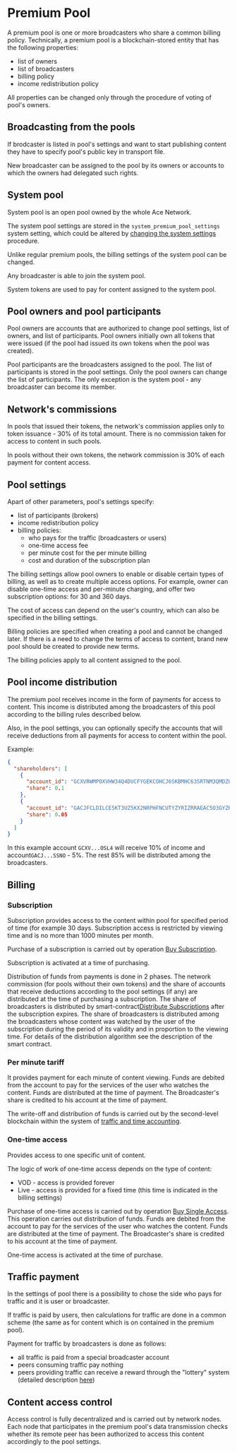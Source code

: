 # Premium Pool

A premium pool is one or more broadcasters who share a common billing policy. Technically, a premium pool is a blockchain-stored entity that has the following properties:

- list of owners
- list of broadcasters
- billing policy
- income redistribution policy

All properties can be changed only through the procedure of voting of pool's owners.


## Broadcasting from the pools

If brodcaster is listed in pool's settings and want to start publishing content they have to specify pool's public key in transport file.

New broadcaster can be assigned to the pool by its owners or accounts to which the owners had delegated such rights.



## System pool

System pool is an open pool owned by the whole Ace Network.

The system pool settings are stored in the `system_premium_pool_settings` system setting, which could be altered by [changing the system settings][4] procedure.

Unlike regular premium pools, the billing settings of the system pool can be changed.

Any broadcaster is able to join the system pool.

System tokens are used to pay for content assigned to the system pool.


## Pool owners and pool participants

Pool owners are accounts that are authorized to change pool settings, list of owners, and list of participants. Pool owners initially own all tokens that were issued (if the pool had issued its own tokens when the pool was created).

Pool participants are the broadcasters assigned to the pool. The list of participants is stored in the pool settings. Only the pool owners can change the list of participants. The only exception is the system pool - any broadcaster can become its member.


## Network's commissions

In pools that issued their tokens, the network's commission applies only to token issuance - 30% of its total amount.
There is no commission taken for access to content in such pools.

In pools without their own tokens, the network commission is 30% of each payment for content access.



## Pool settings

Apart of other parameters, pool's settings specify:

- list of participants (brokers)
- income redistribution policy
- billing policies:
    - who pays for the traffic (broadcasters or users)
    - one-time access fee
    - per minute cost for the per minute billing
    - cost and duration of the subscription plan

The billing settings allow pool owners to enable or disable certain types of billing, as well as to create multiple access options. For example, owner can disable one-time access and per-minute charging, and offer two subscription options: for 30 and 360 days.

The cost of access can depend on the user's country, which can also be specified in the billing settings.

Billing policies are specified when creating a pool and cannot be changed later. If there is a need to change the terms of access to content, brand new pool should be created to provide new terms.

The billing policies apply to all content assigned to the pool.




## Pool income distribution

The premium pool receives income in the form of payments for access to content. This income is distributed among the broadcasters of this pool according to the billing rules described below.

Also, in the pool settings, you can optionally specify the accounts that will receive deductions from all payments for access to content within the pool.

Example:

```json
{
  "shareholders": [
    {
      "account_id": "GCXVRWMPOXVHW34Q4DUCFYGEKCOHCJ6SKBMHC63SRTNM3QMDZUZQOSL4",
      "share": 0.1
    },
    {
      "account_id": "GACJFCLDILCE5KT3UZ5KX2NRPHFNCUTYZYRIZRRAEAC5O3GYZKIISSNO",
      "share": 0.05
    }
  ]
}
```

In this example account `GCXV...OSL4` will receive 10% of income and account`GACJ...SSNO` - 5%.
The rest 85% will be distributed among the broadcasters.


## Billing

### Subscription

Subscription provides access to the content within pool for specified period of time (for example 30 days. Subscription access is restricted by viewing time and is no more than 1000 minutes per month. 

Purchase of a subscription is carried out by operation [Buy Subscription][5].

Subscription is activated at a time of purchasing.

Distribution of funds from payments is done in 2 phases.
The network commission (for pools without their own tokens) and the share of accounts that receive deductions according to the pool settings (if any) are distributed at the time of purchasing a subscription.
The share of broadcasters is distributed by smart-contract[Distribute Subscriptions][6] after the subscription expires. The share of broadcasters is distributed among the broadcasters whose content was watched by the user of the subscription during the period of its validity and in proportion to the viewing time. For details of the distribution algorithm see the description of the smart contract.


### Per minute tariff

It provides payment for each minute of content viewing. Funds are debited from the account to pay for the services of the user who watches the content. Funds are distributed at the time of payment. The Broadcaster's share is credited to his account at the time of payment.

The write-off and distribution of funds is carried out by the second-level blockchain within the system of [traffic and time accounting][7].


### One-time access

Provides access to one specific unit of content.

The logic of work of one-time access depends on the type of content:

- VOD - access is provided forever
- Live - access is provided for a fixed time (this time is indicated in the billing settings)

Purchase of one-time access is carried out by operation [Buy Single Access][8]. This operation carries out distribution of funds. Funds are debited from the account to pay for the services of the user who watches the content. Funds are distributed at the time of payment. The Broadcaster's share is credited to his account at the time of payment.

One-time access is activated at the time of purchase.


## Traffic payment

In the settings of pool there is a possibility to chose the side who pays for traffic and it is user or broadcaster.

If traffic is paid by users, then calculations for traffic are done in a common scheme (the same as for content which is on contained in the premium pool). 

Payment for traffic by broadcasters is done as follows:

- all traffic is paid from a special broadcaster account
- peers consuming traffic pay nothing
- peers providing traffic can receive a reward through the "lottery" system (detailed description [here][9])


## Content access control

Access control is fully decentralized and is carried out by network nodes. Each node that participates in the premium pool's data transmission checks whether its remote peer has been authorized to access this content accordingly to the pool settings.



[2]: #_3
[3]: ../glossary/transport-file.md
[4]: ../glossary/system-settings.md
[5]: ../list-of-operations/buy-subscription.md
[6]: ../list-of-operations/distribute-subscriptions.md
[7]: ../get-started/traffic-time-accounting.md
[8]: ../list-of-operations/buy-single-access.md
[9]: ../traffic-payments/broadcaster-payments.md
[10]: #_7
[11]: ../system-tokens/exchange.md
